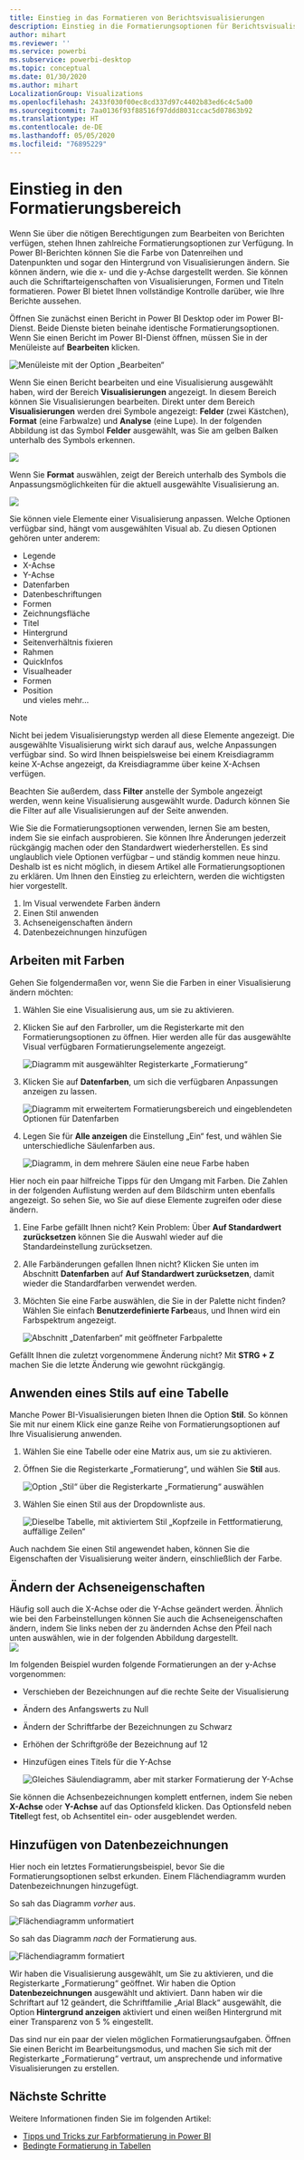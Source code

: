 ```yaml
---
title: Einstieg in das Formatieren von Berichtsvisualisierungen
description: Einstieg in die Formatierungsoptionen für Berichtsvisualisierungen
author: mihart
ms.reviewer: ''
ms.service: powerbi
ms.subservice: powerbi-desktop
ms.topic: conceptual
ms.date: 01/30/2020
ms.author: mihart
LocalizationGroup: Visualizations
ms.openlocfilehash: 2433f030f00ec8cd337d97c4402b83ed6c4c5a00
ms.sourcegitcommit: 7aa0136f93f88516f97ddd8031ccac5d07863b92
ms.translationtype: HT
ms.contentlocale: de-DE
ms.lasthandoff: 05/05/2020
ms.locfileid: "76895229"
---
```

# <a name="getting-started-with-the-formatting-pane"></a>Einstieg in den Formatierungsbereich
Wenn Sie über die nötigen Berechtigungen zum Bearbeiten von Berichten verfügen, stehen Ihnen zahlreiche Formatierungsoptionen zur Verfügung. In Power BI-Berichten können Sie die Farbe von Datenreihen und Datenpunkten und sogar den Hintergrund von Visualisierungen ändern. Sie können ändern, wie die x- und die y-Achse dargestellt werden. Sie können auch die Schriftarteigenschaften von Visualisierungen, Formen und Titeln formatieren. Power BI bietet Ihnen vollständige Kontrolle darüber, wie Ihre Berichte aussehen.

Öffnen Sie zunächst einen Bericht in Power BI Desktop oder im Power BI-Dienst. Beide Dienste bieten beinahe identische Formatierungsoptionen. Wenn Sie einen Bericht im Power BI-Dienst öffnen, müssen Sie in der Menüleiste auf **Bearbeiten** klicken. 

![Menüleiste mit der Option „Bearbeiten“](media/service-getting-started-with-color-formatting-and-axis-properties/power-bi-edit.png)

Wenn Sie einen Bericht bearbeiten und eine Visualisierung ausgewählt haben, wird der Bereich **Visualisierungen** angezeigt. In diesem Bereich können Sie Visualisierungen bearbeiten. Direkt unter dem Bereich **Visualisierungen** werden drei Symbole angezeigt: **Felder** (zwei Kästchen), **Format** (eine Farbwalze) und **Analyse** (eine Lupe). In der folgenden Abbildung ist das Symbol **Felder** ausgewählt, was Sie am gelben Balken unterhalb des Symbols erkennen.

![](media/service-getting-started-with-color-formatting-and-axis-properties/power-bi-format.png)

Wenn Sie **Format** auswählen, zeigt der Bereich unterhalb des Symbols die Anpassungsmöglichkeiten für die aktuell ausgewählte Visualisierung an.  

![](media/service-getting-started-with-color-formatting-and-axis-properties/power-bi-format-selected.png)

Sie können viele Elemente einer Visualisierung anpassen. Welche Optionen verfügbar sind, hängt vom ausgewählten Visual ab. Zu diesen Optionen gehören unter anderem:

* Legende
* X-Achse
* Y-Achse
* Datenfarben
* Datenbeschriftungen
* Formen
* Zeichnungsfläche
* Titel
* Hintergrund
* Seitenverhältnis fixieren
* Rahmen
* QuickInfos
* Visualheader
* Formen
* Position    
und vieles mehr...


> [!NOTE]
>  
> Nicht bei jedem Visualisierungstyp werden all diese Elemente angezeigt. Die ausgewählte Visualisierung wirkt sich darauf aus, welche Anpassungen verfügbar sind. So wird Ihnen beispielsweise bei einem Kreisdiagramm keine X-Achse angezeigt, da Kreisdiagramme über keine X-Achsen verfügen.

Beachten Sie außerdem, dass **Filter** anstelle der Symbole angezeigt werden, wenn keine Visualisierung ausgewählt wurde. Dadurch können Sie die Filter auf alle Visualisierungen auf der Seite anwenden.

Wie Sie die Formatierungsoptionen verwenden, lernen Sie am besten, indem Sie sie einfach ausprobieren. Sie können Ihre Änderungen jederzeit rückgängig machen oder den Standardwert wiederherstellen. Es sind unglaublich viele Optionen verfügbar – und ständig kommen neue hinzu. Deshalb ist es nicht möglich, in diesem Artikel alle Formatierungsoptionen zu erklären. Um Ihnen den Einstieg zu erleichtern, werden die wichtigsten hier vorgestellt. 

1. Im Visual verwendete Farben ändern   
2. Einen Stil anwenden    
3. Achseneigenschaften ändern    
4. Datenbezeichnungen hinzufügen    




## <a name="working-with-colors"></a>Arbeiten mit Farben

Gehen Sie folgendermaßen vor, wenn Sie die Farben in einer Visualisierung ändern möchten:

1. Wählen Sie eine Visualisierung aus, um sie zu aktivieren.

2. Klicken Sie auf den Farbroller, um die Registerkarte mit den Formatierungsoptionen zu öffnen. Hier werden alle für das ausgewählte Visual verfügbaren Formatierungselemente angezeigt.

    ![Diagramm mit ausgewählter Registerkarte „Formatierung“](media/service-getting-started-with-color-formatting-and-axis-properties/power-bi-formatting.png)

3. Klicken Sie auf **Datenfarben**, um sich die verfügbaren Anpassungen anzeigen zu lassen.  

    ![Diagramm mit erweitertem Formatierungsbereich und eingeblendeten Optionen für Datenfarben](media/service-getting-started-with-color-formatting-and-axis-properties/power-bi-data-colors.png)

4. Legen Sie für **Alle anzeigen** die Einstellung „Ein“ fest, und wählen Sie unterschiedliche Säulenfarben aus.

    ![Diagramm, in dem mehrere Säulen eine neue Farbe haben](media/service-getting-started-with-color-formatting-and-axis-properties/power-bi-change-colors.png)

Hier noch ein paar hilfreiche Tipps für den Umgang mit Farben. Die Zahlen in der folgenden Auflistung werden auf dem Bildschirm unten ebenfalls angezeigt. So sehen Sie, wo Sie auf diese Elemente zugreifen oder diese ändern.

1. Eine Farbe gefällt Ihnen nicht? Kein Problem: Über **Auf Standardwert zurücksetzen** können Sie die Auswahl wieder auf die Standardeinstellung zurücksetzen. 

2. Alle Farbänderungen gefallen Ihnen nicht? Klicken Sie unten im Abschnitt **Datenfarben** auf **Auf Standardwert zurücksetzen**, damit wieder die Standardfarben verwendet werden. 

3. Möchten Sie eine Farbe auswählen, die Sie in der Palette nicht finden? Wählen Sie einfach **Benutzerdefinierte Farbe**aus, und Ihnen wird ein Farbspektrum angezeigt.  

   ![Abschnitt „Datenfarben“ mit geöffneter Farbpalette](media/service-getting-started-with-color-formatting-and-axis-properties/power-bi-color-extras.png)

Gefällt Ihnen die zuletzt vorgenommene Änderung nicht? Mit **STRG + Z** machen Sie die letzte Änderung wie gewohnt rückgängig.

## <a name="applying-a-style-to-a-table"></a>Anwenden eines Stils auf eine Tabelle
Manche Power BI-Visualisierungen bieten Ihnen die Option **Stil**. So können Sie mit nur einem Klick eine ganze Reihe von Formatierungsoptionen auf Ihre Visualisierung anwenden. 

1. Wählen Sie eine Tabelle oder eine Matrix aus, um sie zu aktivieren.   
1. Öffnen Sie die Registerkarte „Formatierung“, und wählen Sie **Stil** aus.

   ![Option „Stil“ über die Registerkarte „Formatierung“ auswählen](media/service-getting-started-with-color-formatting-and-axis-properties/power-bi-style.png)


1. Wählen Sie einen Stil aus der Dropdownliste aus. 

   ![Dieselbe Tabelle, mit aktiviertem Stil „Kopfzeile in Fettformatierung, auffällige Zeilen“](media/service-getting-started-with-color-formatting-and-axis-properties/power-bi-style-flashy.png)

Auch nachdem Sie einen Stil angewendet haben, können Sie die Eigenschaften der Visualisierung weiter ändern, einschließlich der Farbe.


## <a name="changing-axis-properties"></a>Ändern der Achseneigenschaften

Häufig soll auch die X-Achse oder die Y-Achse geändert werden. Ähnlich wie bei den Farbeinstellungen können Sie auch die Achseneigenschaften ändern, indem Sie links neben der zu ändernden Achse den Pfeil nach unten auswählen, wie in der folgenden Abbildung dargestellt.  
![](media/service-getting-started-with-color-formatting-and-axis-properties/power-bi-y-axis.png)

Im folgenden Beispiel wurden folgende Formatierungen an der y-Achse vorgenommen:
- Verschieben der Bezeichnungen auf die rechte Seite der Visualisierung

- Ändern des Anfangswerts zu Null

- Ändern der Schriftfarbe der Bezeichnungen zu Schwarz

- Erhöhen der Schriftgröße der Bezeichnung auf 12

- Hinzufügen eines Titels für die Y-Achse


    ![Gleiches Säulendiagramm, aber mit starker Formatierung der Y-Achse](media/service-getting-started-with-color-formatting-and-axis-properties/power-bi-axis-changes.png)

Sie können die Achsenbezeichnungen komplett entfernen, indem Sie neben **X-Achse** oder **Y-Achse** auf das Optionsfeld klicken. Das Optionsfeld neben **Titel**legt fest, ob Achsentitel ein- oder ausgeblendet werden.  



## <a name="adding-data-labels"></a>Hinzufügen von Datenbezeichnungen    

Hier noch ein letztes Formatierungsbeispiel, bevor Sie die Formatierungsoptionen selbst erkunden.  Einem Flächendiagramm wurden Datenbezeichnungen hinzugefügt. 

So sah das Diagramm *vorher* aus. 

![Flächendiagramm unformatiert](media/service-getting-started-with-color-formatting-and-axis-properties/power-bi-area-chart.png)


So sah das Diagramm *nach* der Formatierung aus.

![Flächendiagramm formatiert](media/service-getting-started-with-color-formatting-and-axis-properties/power-bi-data-labels.png)

Wir haben die Visualisierung ausgewählt, um Sie zu aktivieren, und die Registerkarte „Formatierung“ geöffnet.  Wir haben die Option **Datenbezeichnungen** ausgewählt und aktiviert. Dann haben wir die Schriftart auf 12 geändert, die Schriftfamilie „Arial Black“ ausgewählt, die Option **Hintergrund anzeigen** aktiviert und einen weißen Hintergrund mit einer Transparenz von 5 % eingestellt.

Das sind nur ein paar der vielen möglichen Formatierungsaufgaben. Öffnen Sie einen Bericht im Bearbeitungsmodus, und machen Sie sich mit der Registerkarte „Formatierung“ vertraut, um ansprechende und informative Visualisierungen zu erstellen.

## <a name="next-steps"></a>Nächste Schritte
Weitere Informationen finden Sie im folgenden Artikel:  

* [Tipps und Tricks zur Farbformatierung in Power BI](service-tips-and-tricks-for-color-formatting.md)  
* [Bedingte Formatierung in Tabellen](../desktop-conditional-table-formatting.md)

